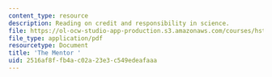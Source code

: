 ```yaml
---
content_type: resource
description: Reading on credit and responsibility in science.
file: https://ol-ocw-studio-app-production.s3.amazonaws.com/courses/hst-502-survival-skills-for-researchers-the-responsible-conduct-of-research-spring-2003/2516af8ffb4ac02a23e3c549edeafaaa_5athementor.pdf
file_type: application/pdf
resourcetype: Document
title: 'The Mentor '
uid: 2516af8f-fb4a-c02a-23e3-c549edeafaaa
---
```


